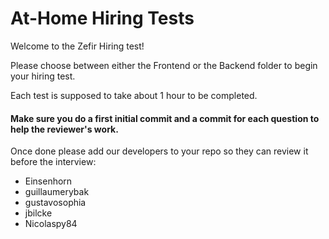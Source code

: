 # At-Home Hiring Tests

Welcome to the Zefir Hiring test!

Please choose between either the Frontend or the Backend folder to begin your hiring test.

Each test is supposed to take about 1 hour to be completed.

#### Make sure you do a first initial commit and a commit for each question to help the reviewer's work.

Once done please add our developers to your repo so they can review it before the interview:
- Einsenhorn
- guillaumerybak
- gustavosophia
- jbilcke
- Nicolaspy84
